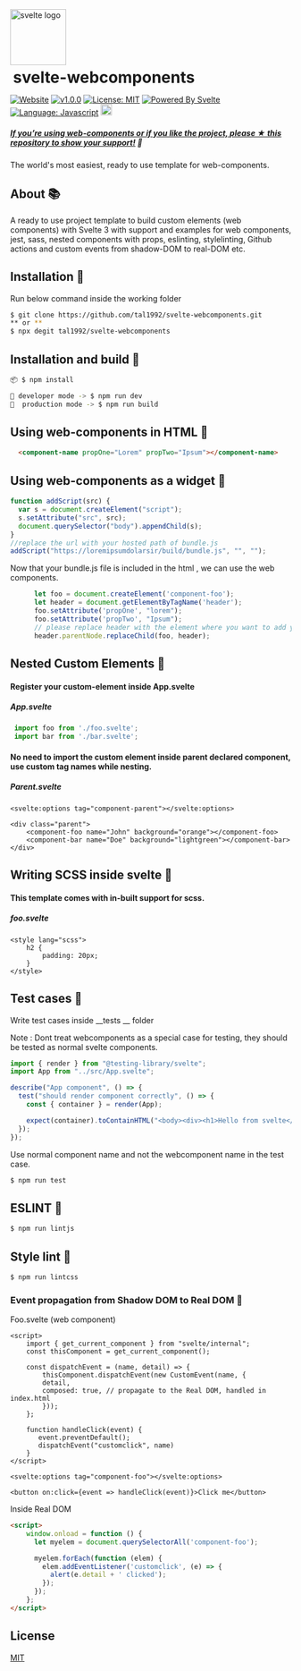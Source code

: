 <div><img src="https://pbs.twimg.com/profile_images/1121395911849062400/7exmJEg4.png" alt="svelte logo" width="100px"/></div>


<h1  style="border: 0; margin: 5px;">svelte-webcomponents</h1>

[![Website](https://img.shields.io/website/https/layer5.io/meshery.svg)](https://xenodochial-lumiere-4883d3.netlify.app/)
[![v1.0.0](https://img.shields.io/badge/version-v1.0.0-yellow.svg?style=flat&logo=)](https://github.com/tal1992/svelte-webcomponents)  [![License: MIT](https://img.shields.io/badge/license-MIT-brightgreen.svg?style=flat&logo=license)](https://github.com/tal1992/svelte-webcomponents/blob/main/LICENSE) [![Powered By Svelte](https://img.shields.io/badge/powered%20by-svelte-FF3C02.svg?style=flat&logo=svelte)](https://svelte.dev/) [![Language: Javascript](https://img.shields.io/badge/language-javascript-blue.svg?style=flat&logo=javascript)](https://www.javascript.com) <a href="https://twitter.com/intent/tweet?text=A ready to use project template to build custom elements (web components) with Svelte 3 with support and examples for custom-elements, jest, sass, nested components with props, eslinting, stylelinting, propagating custom events to read-DOM etc. https://github.com/tal1992/svelte-webcomponents"><img src="http://randojs.com/images/tweetShield.svg" alt="Tweet" height="20"/></a>

<h5><p><i><u>If you’re using web-components or if you like the project, please <a href="https://github.com/tal1992/svelte-webcomponents/stargazers">★</a> this repository to show your support!</u> 🤩</i></p></h5>

<p>The world's most easiest, ready to use template for web-components.</p>

## About 📚
A ready to use project template to build custom elements (web components) with Svelte 3 with support and examples for web components, jest, sass, nested components with props, eslinting, stylelinting, Github actions and custom events from shadow-DOM to real-DOM etc.

## Installation 🚀

Run below command inside the working folder

```bash
$ git clone https://github.com/tal1992/svelte-webcomponents.git
** or **
$ npx degit tal1992/svelte-webcomponents


```
## Installation and build 📌

```bash
📦 $ npm install 

🔨 developer mode -> $ npm run dev
🔨  production mode -> $ npm run build
```

## Using web-components in HTML 📌

```html
  <component-name propOne="Lorem" propTwo="Ipsum"></component-name>
```

## Using web-components as a widget 📌

```javascript
function addScript(src) {
  var s = document.createElement("script");
  s.setAttribute("src", src);
  document.querySelector("body").appendChild(s);
}
//replace the url with your hosted path of bundle.js
addScript("https://loremipsumdolarsir/build/bundle.js", "", "");
```

Now that your bundle.js file is included in the html , we can use the web components.

```javascript
      let foo = document.createElement('component-foo');
      let header = document.getElementByTagName('header');
      foo.setAttribute('propOne', "lorem");
      foo.setAttribute('propTwo', "Ipsum");
      // please replace header with the element where you want to add your custom element.
      header.parentNode.replaceChild(foo, header);
```

## Nested Custom Elements 📌

#### Register your custom-element inside App.svelte

##### App.svelte
```javascript
 import foo from './foo.svelte';
 import bar from './bar.svelte';
```

#### No need to import the custom element inside parent declared component, use custom tag names while nesting.

##### Parent.svelte
```svelte
<svelte:options tag="component-parent"></svelte:options>

<div class="parent">
    <component-foo name="John" background="orange"></component-foo>
    <component-bar name="Doe" background="lightgreen"></component-bar>
</div>

```

## Writing SCSS inside svelte 📌

#### This template comes with in-built support for scss.

##### foo.svelte
```svelte
<style lang="scss">
    h2 {
        padding: 20px;
    }
</style>
```

## Test cases 📌
Write test cases inside __tests __ folder

Note : Dont treat webcomponents as a special case for testing, they should be tested as normal svelte components.

```javascript
import { render } from "@testing-library/svelte";
import App from "../src/App.svelte";

describe("App component", () => {
  test("should render component correctly", () => {
    const { container } = render(App);

    expect(container).toContainHTML("<body><div><h1>Hello from svelte</h1></div></body>");
  });
});
```

Use normal component name and not the webcomponent name in the test case.

```bash
$ npm run test
```

## ESLINT 📌


```bash
$ npm run lintjs
```

## Style lint 📌


```bash
$ npm run lintcss
```

### Event propagation from Shadow DOM to Real DOM 📌

Foo.svelte (web component)
```svelte
<script>
    import { get_current_component } from "svelte/internal";
    const thisComponent = get_current_component();

    const dispatchEvent = (name, detail) => {
        thisComponent.dispatchEvent(new CustomEvent(name, {
        detail,
        composed: true, // propagate to the Real DOM, handled in index.html
        }));
    };

    function handleClick(event) {
       event.preventDefault();
       dispatchEvent("customclick", name)
    }    
</script>

<svelte:options tag="component-foo"></svelte:options>

<button on:click={event => handleClick(event)}>Click me</button>

```

Inside Real DOM

```html
<script>
	window.onload = function () {
	  let myelem = document.querySelectorAll('component-foo');

	  myelem.forEach(function (elem) {
	    elem.addEventListener('customclick', (e) => {
	      alert(e.detail + ' clicked');
	    });
	  });
	};
</script>
```
## License
[MIT](https://choosealicense.com/licenses/mit/)
